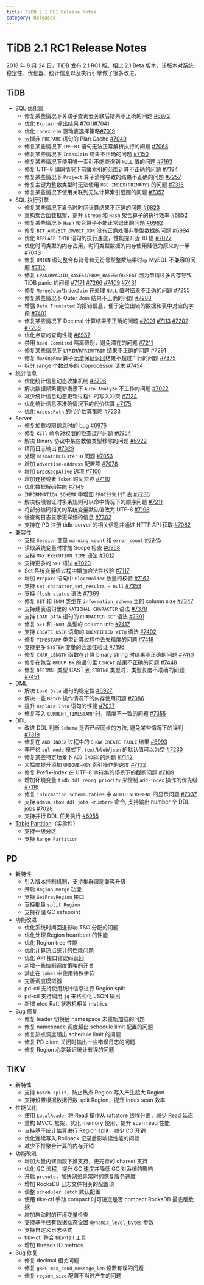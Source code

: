 ```yaml
---
title: TiDB 2.1 RC1 Release Notes
category: Releases
---
```


# TiDB 2.1 RC1 Release Notes

2018 年 8 月 24 日，TiDB 发布 2.1 RC1 版。相比 2.1 Beta 版本，该版本对系统稳定性、优化器、统计信息以及执行引擎做了很多改进。

## TiDB

- SQL 优化器
    - 修复某些情况下关联子查询去关联后结果不正确的问题 [#6972](https://github.com/pingcap/tidb/pull/6972)
    - 优化 `Explain` 输出结果 [#7011](https://github.com/pingcap/tidb/pull/7011)[#7041](https://github.com/pingcap/tidb/pull/7041)
    - 优化 `IndexJoin` 驱动表选择策略[#7019](https://github.com/pingcap/tidb/pull/7019)
    - 去掉非 `PREPARE` 语句的 Plan Cache [#7040](https://github.com/pingcap/tidb/pull/7040)
    - 修复某些情况下 `INSERT` 语句无法正常解析执行的问题  [#7068](https://github.com/pingcap/tidb/pull/7068)
    - 修复某些情况下 `IndexJoin` 结果不正确的问题 [#7150](https://github.com/pingcap/tidb/pull/7150)
    - 修复某些情况下使用唯一索引不能查询到 `NULL` 值的问题 [#7163](https://github.com/pingcap/tidb/pull/7163)
    - 修复 UTF-8 编码情况下前缀索引的范围计算不正确的问题 [#7194](https://github.com/pingcap/tidb/pull/7194)
    - 修复某些情况下 `Project` 算子消除导致的结果不正确的问题 [#7257](https://github.com/pingcap/tidb/pull/7257)
    - 修复主键为整数类型时无法使用 `USE INDEX(PRIMARY)` 的问题 [#7316](https://github.com/pingcap/tidb/pull/7316)
    - 修复某些情况下使用关联列无法计算索引范围的问题 [#7357](https://github.com/pingcap/tidb/pull/7357)
- SQL 执行引擎
    - 修复某些情况下夏令时时间计算结果不正确的问题 [#6823](https://github.com/pingcap/tidb/pull/6823)
    - 重构聚合函数框架，提升 `Stream` 和 `Hash` 聚合算子的执行效率 [#6852](https://github.com/pingcap/tidb/pull/6852)
    - 修复某些情况下 `Hash` 聚合算子不能正常退出的问题 [#6982](https://github.com/pingcap/tidb/pull/6982)
    - 修复 `BIT_AND`/`BIT_OR`/`BIT_XOR` 没有正确处理非整型数据的问题 [#6994](https://github.com/pingcap/tidb/pull/6994)
    - 优化 `REPLACE INTO` 语句的执行速度，性能提升近 10 倍 [#7027](https://github.com/pingcap/tidb/pull/7027)
    - 优化时间类型的内存占用，时间类型数据的内存使用降低为原来的一半 [#7043](https://github.com/pingcap/tidb/pull/7043)
    - 修复 `UNION` 语句整合有符号和无符号型整数结果时与 MySQL 不兼容的问题 [#7112](https://github.com/pingcap/tidb/pull/7112)
    - 修复 `LPAD`/`RPAD`/`TO_BASE64`/`FROM_BASE64`/`REPEAT` 因为申请过多内存导致 TiDB panic 的问题 [#7171](https://github.com/pingcap/tidb/pull/7171) [#7266](https://github.com/pingcap/tidb/pull/7266) [#7409](https://github.com/pingcap/tidb/pull/7409) [#7431](https://github.com/pingcap/tidb/pull/7431)
    - 修复 `MergeJoin`/`IndexJoin` 在处理 `NULL` 值时结果不正确的问题 [#7255](https://github.com/pingcap/tidb/pull/7255)
    - 修复某些情况下 Outer Join 结果不正确的问题 [#7288](https://github.com/pingcap/tidb/pull/7288)
    - 增强 `Data Truncated` 的报错信息，便于定位出错的数据和表中对应的字段 [#7401](https://github.com/pingcap/tidb/pull/7401)
    - 修复某些情况下 Decimal 计算结果不正确的问题 [#7001](https://github.com/pingcap/tidb/pull/7001) [#7113](https://github.com/pingcap/tidb/pull/7113) [#7202](https://github.com/pingcap/tidb/pull/7202) [#7208](https://github.com/pingcap/tidb/pull/7208)
    - 优化点查的查询性能 [#6937](https://github.com/pingcap/tidb/pull/6937)
    - 禁用 `Read Commited` 隔离级别，避免潜在的问题 [#7211](https://github.com/pingcap/tidb/pull/7211)
    - 修复某些情况下 `LTRIM`/`RTRIM`/`TRIM` 结果不正确的问题 [#7291](https://github.com/pingcap/tidb/pull/7291)
    - 修复 `MaxOneRow` 算子无法保证返回结果不超过 1 行的问题 [#7375](https://github.com/pingcap/tidb/pull/7375)
    - 拆分 range 个数过多的 Coprocessor 请求 [#7454](https://github.com/pingcap/tidb/pull/7454)
- 统计信息
    - 优化统计信息动态收集机制 [#6796](https://github.com/pingcap/tidb/pull/6796)
    - 解决数据频繁更新场景下 `Auto Analyze` 不工作的问题 [#7022](https://github.com/pingcap/tidb/pull/7022)
    - 减少统计信息动态更新过程中的写入冲突 [#7124](https://github.com/pingcap/tidb/pull/7124)
    - 优化统计信息不准确情况下的代价估算 [#7175](https://github.com/pingcap/tidb/pull/7175)
    - 优化 `AccessPath` 的代价估算策略 [#7233](https://github.com/pingcap/tidb/pull/7233)
- Server
    - 修复加载权限信息时的 bug [#6976](https://github.com/pingcap/tidb/pull/6976)
    - 修复 `Kill` 命令对权限的检查过严问题 [#6954](https://github.com/pingcap/tidb/pull/6954)
    - 解决 Binary 协议中某些数值类型移除的问题 [#6922](https://github.com/pingcap/tidb/pull/6922)
    - 精简日志输出 [#7029](https://github.com/pingcap/tidb/pull/7029)
    - 处理 `mismatchClusterID` 问题 [#7053](https://github.com/pingcap/tidb/pull/7053)
    - 增加 `advertise-address` 配置项 [#7078](https://github.com/pingcap/tidb/pull/7078)
    - 增加 `GrpcKeepAlive` 选项 [#7100](https://github.com/pingcap/tidb/pull/7100)
    - 增加连接或者 `Token` 时间监控 [#7110](https://github.com/pingcap/tidb/pull/7110)
    - 优化数据解码性能 [#7149](https://github.com/pingcap/tidb/pull/7149)
    - `INFORMMATION_SCHEMA` 中增加 `PROCESSLIST` 表 [#7236](https://github.com/pingcap/tidb/pull/7236)
    - 解决权限验证时多条规则可以命中情况下的顺序问题 [#7211](https://github.com/pingcap/tidb/pull/7211)
    - 将部分编码相关的系统变量默认值改为 UTF-8 [#7198](https://github.com/pingcap/tidb/pull/7198)
    - 慢查询日志显示更详细的信息 [#7302](https://github.com/pingcap/tidb/pull/7302)
    - 支持在 PD 注册 tidb-server 的相关信息并通过 HTTP API 获取 [#7082](https://github.com/pingcap/tidb/pull/7082)
- 兼容性
    - 支持 `Session` 变量 `warning_count` 和 `error_count` [#6945](https://github.com/pingcap/tidb/pull/6945)
    - 读取系统变量时增加 Scope 检查 [#6958](https://github.com/pingcap/tidb/pull/6958)
    - 支持 `MAX_EXECUTION_TIME` 语法 [#7012](https://github.com/pingcap/tidb/pull/7012)
    - 支持更多的 `SET` 语法 [#7020](https://github.com/pingcap/tidb/pull/7020)
    - Set 系统变量值过程中增加合法性校验 [#7117](https://github.com/pingcap/tidb/pull/7117)
    - 增加 `Prepare` 语句中 `PlaceHolder` 数量的校验 [#7162](https://github.com/pingcap/tidb/pull/7162)
    - 支持 `set character_set_results = null` [#7353](https://github.com/pingcap/tidb/pull/7353)
    - 支持 `flush status` 语法 [#7369](https://github.com/pingcap/tidb/pull/7369)
    - 修复 `SET` 和 `ENUM`  类型在 `information_schema` 里的 column size [#7347](https://github.com/pingcap/tidb/pull/7347)
    - 支持建表语句里的 `NATIONAL CHARACTER` 语法 [#7378](https://github.com/pingcap/tidb/pull/7378)
    - 支持 `LOAD DATA` 语句的 `CHARACTER SET` 语法 [#7391](https://github.com/pingcap/tidb/pull/7391)
    - 修复 `SET` 和 `ENUM `类型的 column info [#7417](https://github.com/pingcap/tidb/pull/7417)
    - 支持 `CREATE USER` 语句的 `IDENTIFIED WITH` 语法 [#7402](https://github.com/pingcap/tidb/pull/7402)
    - 修复 `TIMESTAMP` 类型计算过程中丢失精度的问题 [#7418](https://github.com/pingcap/tidb/pull/7418)
    - 支持更多 `SYSTEM` 变量的合法性验证 [#7196](https://github.com/pingcap/tidb/pull/)
    - 修复 `CHAR_LENGTH` 函数在计算 binary string 时结果不正确的问题 [#7410](https://github.com/pingcap/tidb/pull/7410)
    - 修复在包含 `GROUP BY` 的语句里 `CONCAT` 结果不正确的问题 [#7448](https://github.com/pingcap/tidb/pull/7448)
    - 修复 `DECIMAL` 类型 CAST 到 `STRING` 类型时，类型长度不准确的问题 [#7451](https://github.com/pingcap/tidb/pull/7451)
- DML
    - 解决 `Load Data` 语句的稳定性 [#6927](https://github.com/pingcap/tidb/pull/6927)
    - 解决一些 `Batch` 操作情况下的内存使用问题 [#7086](https://github.com/pingcap/tidb/pull/7086)
    - 提升 `Replace Into` 语句的性能 [#7027](https://github.com/pingcap/tidb/pull/7027)
    - 修复写入 `CURRENT_TIMESTAMP` 时，精度不一致的问题 [#7355](https://github.com/pingcap/tidb/pull/7355)
- DDL
    - 改进 DDL 判断 `Schema` 是否已经同步的方法, 避免某些情况下的误判 [#7319](https://github.com/pingcap/tidb/pull/7319)
    - 修复在 `ADD INDEX` 过程中的 `SHOW CREATE TABLE` 结果 [#6993](https://github.com/pingcap/tidb/pull/6993)
    - 非严格 `sql-mode` 模式下,  `text`/`blob`/`json` 的默认值可以为空 [#7230](https://github.com/pingcap/tidb/pull/7230)
    - 修复某些特定场景下 `ADD INDEX` 的问题 [#7142](https://github.com/pingcap/tidb/pull/7142)
    - 大幅度提升添加 `UNIQUE-KEY` 索引操作的速度 [#7132](https://github.com/pingcap/tidb/pull/7132)
    - 修复 Prefix-index 在 UTF-8 字符集的场景下的截断问题 [#7109](https://github.com/pingcap/tidb/pull/7109)
    - 增加环境变量 `tidb_ddl_reorg_priority` 来控制 `add-index` 操作的优先级  [#7116](https://github.com/pingcap/tidb/pull/7116)
    - 修复 `information_schema.tables` 中 `AUTO-INCREMENT` 的显示问题 [#7037](https://github.com/pingcap/tidb/pull/7037)
    - 支持 `admin show ddl jobs <number>` 命令, 支持输出 number 个 DDL jobs [#7028](https://github.com/pingcap/tidb/pull/7028)
    - 支持并行 DDL 任务执行 [#6955](https://github.com/pingcap/tidb/pull/6955)
- [Table Partition](https://github.com/pingcap/tidb/projects/6)（实验性）
    - 支持一级分区
    - 支持 `Range Partition`

## PD

- 新特性
    - 引入版本控制机制，支持集群滚动兼容升级
    - 开启 `Region merge` 功能
    - 支持 `GetPrevRegion` 接口
    - 支持批量 `split Region`
    - 支持存储 GC safepoint
- 功能改进
    - 优化系统时间回退影响 TSO 分配的问题
    - 优化处理 Region heartbeat 的性能
    - 优化 Region tree 性能
    - 优化计算热点统计的性能问题
    - 优化 API 接口错误码返回
    - 新增一些控制调度策略的开关
    - 禁止在 `label` 中使用特殊字符
    - 完善调度模拟器
    - pd-ctl 支持使用统计信息进行 Region split
    - pd-ctl 支持调用 `jq` 来格式化 JSON 输出
    - 新增 etcd Raft 状态机相关 metrics
- Bug 修复
    - 修复 leader 切换后 namespace 未重新加载的问题
    - 修复 namespace 调度超出 schedule limit 配置的问题
    - 修复热点调度超出 schedule limit 的问题
    - 修复 PD client 关闭时输出一些错误日志的问题
    - 修复 Region 心跳延迟统计有误的问题

## TiKV

- 新特性
    - 支持 `batch split`，防止热点 Region 写入产生超大 Region
    - 支持设置根据数据行数 split Region，提升 index scan 效率
- 性能优化
    - 使用 `LocalReader` 将 Read 操作从 raftstore 线程分离，减少 Read 延迟
    - 重构 MVCC 框架，优化 memory 使用，提升 scan read 性能
    - 支持基于统计估算进行 Region split，减少 I/O 开销
    - 优化连续写入 Rollback 记录后影响读性能的问题
    - 减少下推聚合计算的内存开销
- 功能改进
    - 增加大量内建函数下推支持，更完善的 charset 支持
    - 优化 GC 流程，提升 GC 速度并降低 GC 对系统的影响
    - 开启 `prevote`，加快网络异常时的恢复服务速度
    - 增加 RocksDB 日志文件相关的配置项
    - 调整 `scheduler latch` 默认配置
    - 使用 tikv-ctl 手动 compact 时可设定是否 compact RocksDB 最底层数据
    - 增加启动时的环境变量检查
    - 支持基于已有数据动态设置 `dynamic_level_bytes` 参数
    - 支持自定义日志格式
    - tikv-ctl 整合 tikv-fail 工具
    - 增加 threads IO metrics
- Bug 修复
    - 修复 decimal 相关问题
    - 修复 `gRPC max_send_message_len` 设置有误的问题
    - 修复 `region_size` 配置不当时产生的问题
